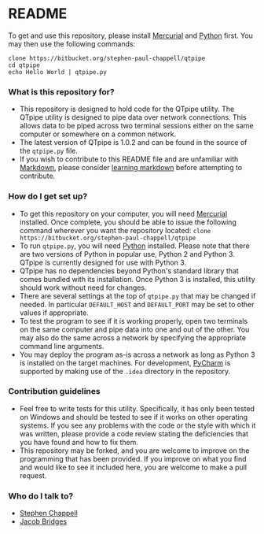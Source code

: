 # README #

To get and use this repository, please install [Mercurial](https://mercurial.selenic.com/) and [Python](https://www.python.org/) first. You may then use the following commands:

    clone https://bitbucket.org/stephen-paul-chappell/qtpipe
    cd qtpipe
    echo Hello World | qtpipe.py

### What is this repository for? ###

* This repository is designed to hold code for the QTpipe utility. The QTpipe utility is designed to pipe data over network connections. This allows data to be piped across two terminal sessions either on the same computer or somewhere on a common network.
* The latest version of QTpipe is 1.0.2 and can be found in the source of the `qtpipe.py` file.
* If you wish to contribute to this README file and are unfamiliar with [Markdown](http://daringfireball.net/projects/markdown/), please consider [learning markdown](https://bitbucket.org/tutorials/markdowndemo) before attempting to contribute.

### How do I get set up? ###

* To get this repository on your computer, you will need [Mercurial](https://mercurial.selenic.com/) installed. Once complete, you should be able to issue the following command wherever you want the repository located: `clone https://bitbucket.org/stephen-paul-chappell/qtpipe`
* To run `qtpipe.py`, you will need [Python](https://www.python.org/) installed. Please note that there are two versions of Python in popular use, Python 2 and Python 3. QTpipe is currently designed for use with Python 3.
* QTpipe has no dependencies beyond Python's standard library that comes bundled with its installation. Once Python 3 is installed, this utility should work without need for changes.
* There are several settings at the top of `qtpipe.py` that may be changed if needed. In particular `DEFAULT_HOST` and `DEFAULT_PORT` may be set to other values if appropriate.
* To test the program to see if it is working properly, open two terminals on the same computer and pipe data into one and out of the other. You may also do the same across a network by specifying the appropriate command line arguments.
* You may deploy the program as-is across a network as long as Python 3 is installed on the target machines. For development, [PyCharm](https://www.jetbrains.com/pycharm/) is supported by making use of the `.idea` directory in the repository.

### Contribution guidelines ###

* Feel free to write tests for this utility. Specifically, it has only been tested on Windows and should be tested to see if it works on other operating systems.
If you see any problems with the code or the style with which it was written, please provide a code review stating the deficiencies that you have found and how to fix them.
* This repository may be forked, and you are welcome to improve on the programming that has been provided. If you improve on what you find and would like to see it included here, you are welcome to make a pull request.

### Who do I talk to? ###

* [Stephen Chappell](mailto:Noctis.Skytower@gmail.com?subject=QTpipe)
* [Jacob Bridges](mailto:him@jacobandkate143.com?subject=QTpipe)